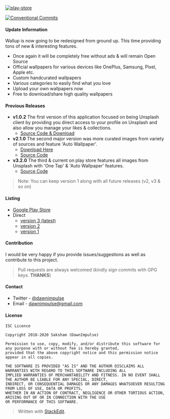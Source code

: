 [![play-store](https://firebasestorage.googleapis.com/v0/b/wallup-app.appspot.com/o/marketing%2F001.png?alt=media&token=de26db6b-e391-4100-b1d8-0573d5037851)](https://play.google.com/store/apps/details?id=com.dawnimpulse.wallup)

[![Conventional Commits](https://img.shields.io/badge/Conventional%20Commits-1.0.0-yellow.svg)](https://conventionalcommits.org)

#### Update Information
Wallup is now going to be redesigned from ground up. This time providing tons of new & interesting features.
- Once again it will be completely free without ads & will remain Open Source
- Official wallpapers for various devices like OnePlus, Samsung, Pixel, Apple etc.
- Custom handcurated wallpapers
- Various categories to easily find what you love
- Upload your own wallpapers now
- Free to download/share high quality wallpapers

#### Previous Releases
- **v1.0.2**
The first version of this application focused on being Unsplash client by providing you direct access to your profile on Unsplash and also allow you manage your likes & collections.
	- [Source Code & Download]([https://github.com/dawnimpulse/wallup-android-deprecated](https://github.com/dawnimpulse/wallup-android-deprecated))
- **v2.1.0**
The second major version was more curated images from variety of sources and feature 'Auto Wallpaper'.
	- [Download Here](https://github.com/DawnImpulse/wallup-android/releases/tag/v2.1.0)
	- [Source Code](https://github.com/DawnImpulse/wallup-android/tree/v2.1.0)
- **v3.2.0**
The third & current on play store features all images from Unsplash with 'One Tap' & 'Auto Wallpaper' features.
	- [Source Code](https://github.com/DawnImpulse/wallup-android/tree/v3.2.0)

> Note: You can keep version 1 along with all future releases (v2, v3 & so on)

#### Listing

- [Google Play Store](https://play.google.com/store/apps/details?id=com.dawnimpulse.wallup)
- Direct
 	- [version 3 (latest)](https://github.com/DawnImpulse/wallup-android/releases/tag/v3.0.0)
 	- [version 2](https://github.com/DawnImpulse/wallup-android/releases/tag/v2.1.0)
	- [version 1](https://github.com/dawnimpulse/wallup-android-deprecated)


#### Contribution
I would be very happy if you provide issues/suggestions as well as contribute to this project.

> Pull requests are always welcomed (kindly sign commits with GPG keys. **THANKS**)
#### Contact
-   Twitter -  [@dawnimpulse](https://twitter.com/dawnimpulse)
-  Email - [dawnimpulse@gmail.com](mailto:dawnimpulse@gmail.com)

#### License
~~~~
ISC Licence

Copyright 2018-2020 Saksham (DawnImpulse)

Permission to use, copy, modify, and/or distribute this software for any purpose with or without fee is hereby granted,
provided that the above copyright notice and this permission notice appear in all copies.

THE SOFTWARE IS PROVIDED "AS IS" AND THE AUTHOR DISCLAIMS ALL WARRANTIES WITH REGARD TO THIS SOFTWARE INCLUDING ALL
IMPLIED WARRANTIES OF MERCHANTABILITY AND FITNESS. IN NO EVENT SHALL THE AUTHOR BE LIABLE FOR ANY SPECIAL, DIRECT,
INDIRECT, OR CONSEQUENTIAL DAMAGES OR ANY DAMAGES WHATSOEVER RESULTING FROM LOSS OF USE, DATA OR PROFITS,
WHETHER IN AN ACTION OF CONTRACT, NEGLIGENCE OR OTHER TORTIOUS ACTION, ARISING OUT OF OR IN CONNECTION WITH THE USE
OR PERFORMANCE OF THIS SOFTWARE.
~~~~

> Written with [StackEdit](https://stackedit.io/).